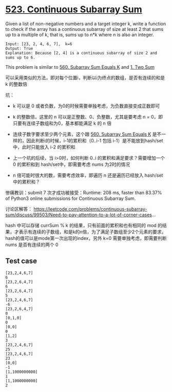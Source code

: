 # [523. Continuous Subarray Sum](https://leetcode.com/problems/continuous-subarray-sum/)

Given a list of non-negative numbers and a target integer k, write a function to check if the array has a continuous subarray of size at least 2 that sums up to a multiple of k, that is, sums up to n*k where n is also an integer.

```
Input: [23, 2, 4, 6, 7],  k=6
Output: True
Explanation: Because [2, 4] is a continuous subarray of size 2 and sums up to 6.
```

This problem is similar to [560. Subarray Sum Equals K](https://leetcode.com/problems/subarray-sum-equals-k/) and [1. Two Sum](https://leetcode.com/problems/two-sum/)

可以采用类似的方法，即对每个位置i，判断以i为终点的数组，是否有连续的和是 k 的整数倍

坑：

- k 可以是 0 或者负数，为0的时候需要单独考虑，为负数直接变成正数即可

- k 的整数倍，这里的 n 可以是正整数、0、负整数，尤其是要考虑 n = 0，即只要有连续子数组和为0，基本都能满足 k 的 n 倍

- 连续子数字要求至少两个元素，这个跟 [560. Subarray Sum Equals K](https://leetcode.com/problems/subarray-sum-equals-k/) 是不一样的，因此判断i的时候，i-1的累积和（0..i-1 包括 i-1）是不能放到hash/set中，此时只能放入 i-2 的累积和

- 上一个坑的后续，当 i>0时，如何判断 0..i 的累积和满足要求？需要增加一个 0 的累积和到 hash/set中，即需要考虑 nums 为2时的情况

- n 倍可能时很大的数，需要考虑效率，即遍历 n 还是遍历已经放入 hash/set 中的累积和？

惨痛教训：submit 7 次才成功被接受：Runtime: 208 ms, faster than 83.37% of Python3 online submissions for Continuous Subarray Sum.

讨论区解答：
https://leetcode.com/problems/continuous-subarray-sum/discuss/99503/Need-to-pay-attention-to-a-lot-of-corner-cases...

hash 中可以存储 currSum % k 的结果，只有前面的累积和也有相同的 mod 的结果，才表示有连续的子数组，和是k的n倍，为了满足子数组至少2个元素的要求，hash的值可以是mode第一次出现的index，另外 k=0 需要单独考虑，即需要判断 nums 是否有连续的两个 0

## Test case

```
[23,2,4,6,7]
6
[23,2,6,4,7]
6
[23,2,6,4,7]
5
[23,2,4,6,7]
-6
[23,2,6,4,7]
0
[0,1,0]
0
[0,0]
0
[1,2]
3
[23,2,4,6,7]
25
[23,2,4,6,7]
23
[0,0]
-1
[1,1000000000]
1
[1,1000000000]
2
```